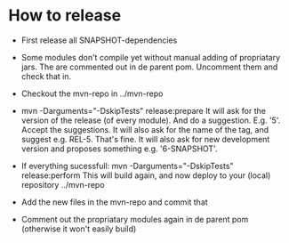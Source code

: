 

How to release
===

- First release all SNAPSHOT-dependencies
- Some modules don't compile yet without manual adding of propriatary
  jars. The are commented out in de parent pom. Uncomment them and
  check that in.

- Checkout the mvn-repo in ../mvn-repo
- mvn -Darguments="-DskipTests"  release:prepare
  It will ask for the version of the release (of every module). And do a
  suggestion. E.g. '5'. Accept the suggestions.
  It will also ask for the name of the tag, and suggest
  e.g. REL-5. That's fine.
  It will also ask for new development version and proposes something
  e.g. '6-SNAPSHOT'.


- If everything sucessfull:
  mvn -Darguments="-DskipTests"  release:perform
  This will build again, and now deploy to your (local) repository ../mvn-repo
- Add the new files  in the mvn-repo and commit that
- Comment out the propriatary modules again in de parent pom
  (otherwise it won't easily build)
